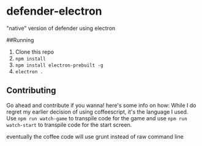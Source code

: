 # defender-electron
"native" version of defender using electron

##Running

  1. Clone this repo
  2. `npm install`
  3. `npm install electron-prebuilt -g`
  4. `electron .`

## Contributing
Go ahead and contribute if you wanna! here's some info on how:
While I do regret my earlier decision of using coffeescript, it's the language I used. Use `npm run watch-game`
to transpile code for the game and use `npm run watch-start` to transpile code for the start screen.  

eventually the coffee code will use grunt instead of raw command line
